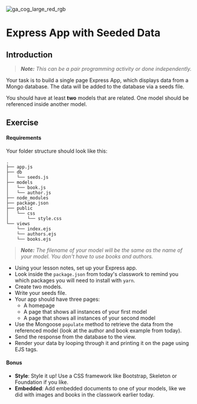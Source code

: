 ![ga_cog_large_red_rgb](https://cloud.githubusercontent.com/assets/40461/8183776/469f976e-1432-11e5-8199-6ac91363302b.png)

# Express App with Seeded Data

## Introduction

> ***Note:*** _This can be a pair programming activity or done independently._

Your task is to build a single page Express App, which displays data from a Mongo database. The data will be added to the database via a seeds file.

You should have at least **two** models that are related. One model should be referenced inside another model.

## Exercise

#### Requirements

Your folder structure should look like this:

```
.
├── app.js
├── db
│   └── seeds.js
├── models
│   └── book.js
│   └── author.js
├── node_modules
├── package.json
├── public
│   └── css
│       └── style.css
└── views
    └── index.ejs
    └── authors.ejs
    └── books.ejs

```

> ***Note:*** _The filename of your model will be the same as the name of your model. You don't have to use books and authors._

* Using your lesson notes, set up your Express app.
* Look inside the `package.json` from today's classwork to remind you which packages you will need to install with `yarn`.
* Create two models.
* Write your seeds file.
* Your app should have three pages:
	* A homepage
	* A page that shows all instances of your first model
	* A page that shows all instances of your second model
* Use the Mongoose `populate` method to retrieve the data from the referenced model (look at the author and book example from today).
* Send the response from the database to the view.
* Render your data by looping through it and printing it on the page using EJS tags.


#### Bonus

- **Style**: Style it up! Use a CSS framework like Bootstrap, Skeleton or Foundation if you like.
- **Embedded**: Add embedded documents to one of your models, like we did with images and books in the classwork earlier today.
